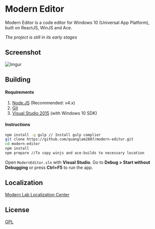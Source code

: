 # Modern Editor
Modern Editor is a code editor for Windows 10 (Universal App Platform), built on ReactJS, WinJS and Ace.

*The project is still in its early stages*

## Screenshot
![Imgur](http://i.imgur.com/LqnykfU.png)

## Building
#### Requirements
1. [Node.JS](https://nodejs.org/en/) (Recommended: v4.x)
2. [Git](https://git-scm.com/)
3. [Visual Studio 2015](https://www.visualstudio.com) (with Windows 10 SDK)

#### Instructions
```bash
npm install -g gulp // Install gulp complier
git clone https://github.com/quanglam2807/modern-editor.git
cd modern-editor
npm install
npm prepare //To copy winjs and ace-builds to necessary location
```

Open `ModernEditor.sln` with **Visual Studio**. Go to **Debug > Start without Debugging** or press **Ctrl+F5** to run the app.

## Localization
[Modern Lab Localization Center](http://localization.modernlab.xyz)

## License
[GPL](https://github.com/quanglam2807/modern-editor/blob/master/LICENSE)
